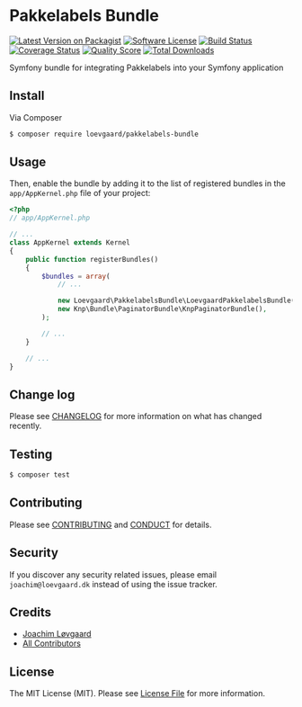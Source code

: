 # Pakkelabels Bundle

[![Latest Version on Packagist][ico-version]][link-packagist]
[![Software License][ico-license]](LICENSE.md)
[![Build Status][ico-travis]][link-travis]
[![Coverage Status][ico-scrutinizer]][link-scrutinizer]
[![Quality Score][ico-code-quality]][link-code-quality]
[![Total Downloads][ico-downloads]][link-downloads]

Symfony bundle for integrating Pakkelabels into your Symfony application

## Install

Via Composer

```bash
$ composer require loevgaard/pakkelabels-bundle
```

## Usage

Then, enable the bundle by adding it to the list of registered bundles
in the `app/AppKernel.php` file of your project:

```php
<?php
// app/AppKernel.php

// ...
class AppKernel extends Kernel
{
    public function registerBundles()
    {
        $bundles = array(
            // ...

            new Loevgaard\PakkelabelsBundle\LoevgaardPakkelabelsBundle(),
            new Knp\Bundle\PaginatorBundle\KnpPaginatorBundle(),
        );

        // ...
    }

    // ...
}
```

## Change log

Please see [CHANGELOG](CHANGELOG.md) for more information on what has changed recently.

## Testing

```bash
$ composer test
```

## Contributing

Please see [CONTRIBUTING](CONTRIBUTING.md) and [CONDUCT](CONDUCT.md) for details.

## Security

If you discover any security related issues, please email `joachim@loevgaard.dk` instead of using the issue tracker.

## Credits

- [Joachim Løvgaard][link-author]
- [All Contributors][link-contributors]

## License

The MIT License (MIT). Please see [License File](LICENSE.md) for more information.

[ico-version]: https://img.shields.io/packagist/v/loevgaard/pakkelabels-bundle.svg?style=flat-square
[ico-license]: https://img.shields.io/badge/license-MIT-brightgreen.svg?style=flat-square
[ico-travis]: https://img.shields.io/travis/loevgaard/pakkelabels-bundle/master.svg?style=flat-square
[ico-scrutinizer]: https://img.shields.io/scrutinizer/coverage/g/loevgaard/pakkelabels-bundle.svg?style=flat-square
[ico-code-quality]: https://img.shields.io/scrutinizer/g/loevgaard/pakkelabels-bundle.svg?style=flat-square
[ico-downloads]: https://img.shields.io/packagist/dt/loevgaard/pakkelabels-bundle.svg?style=flat-square

[link-packagist]: https://packagist.org/packages/loevgaard/pakkelabels-bundle
[link-travis]: https://travis-ci.org/loevgaard/pakkelabels-bundle
[link-scrutinizer]: https://scrutinizer-ci.com/g/loevgaard/pakkelabels-bundle/code-structure
[link-code-quality]: https://scrutinizer-ci.com/g/loevgaard/pakkelabels-bundle
[link-downloads]: https://packagist.org/packages/loevgaard/pakkelabels-bundle
[link-author]: https://github.com/loevgaard
[link-contributors]: ../../contributors

